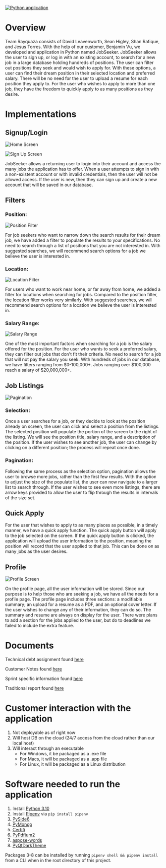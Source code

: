 [![Python application](https://github.com/comp129/customer-project-rayquaza/actions/workflows/python-app.yml/badge.svg)](https://github.com/comp129/customer-project-rayquaza/actions/workflows/python-app.yml)
# Overview

Team Rayquaza consists of David Leavenworth, Sean Higley, Shan Rafique, and Jesus Torres. With the help of our customer, Benjamin Vu, we developed and application in Python named JobSeeker. JobSeeker allows the user to sign up, or log in with an existing account, to search for a new job in a large database holding hundreds of positions. The user can filter out positions they seek and would wish to apply for. With these options, a user can find their dream position in their selected location and preferred salary. There will be no need for the user to upload a resume for each position they apply to. For the user who wishes to apply to more than one job, they have the freedom to quickly apply to as many positions as they desire.

# Implementations
## Signup/Login

![Home Screen](media/images/homeScreen.png)
 
![Sign Up Screen](media/images/signUpScreen.png)
 
JobSeeker allows a returning user to login into their account and access the many jobs the application has to offer. When a user attempts to sign in with a non-existent account or with invalid credentials, then the user will not be allowed access. If the user is new, then they can sign up and create a new account that will be saved in our database. 

## Filters
### Position:
![Position Filter](media/images/positionFilter.png)
 
For job seekers who want to narrow down the search results for their dream job, we have added a filter to populate the results to your specifications. No need to search through a list of positions that you are not interested in. With suggested searches, we will recommend search options for a job we believe the user is interested in.
  
### Location:
![Location Filter](media/images/locationFilter.png)
  
For users who want to work near home, or far away from home, we added a filter for locations when searching for jobs. Compared to the position filter, the location filter works very similarly. With suggested searches, we will recommend search options for a location we believe the user is interested in. 
  
### Salary Range: 
![Salary Range](media/images/salaryRange.png)
 
One of the most important factors when searching for a job is the salary offered for the position. For the user who wants to seek a preferred salary, they can filter out jobs that don't fit their criteria. No need to search for a job that will not pay the salary you seek. With hundreds of jobs in our database, we have filters ranging from $0-100,000+. Jobs ranging over $100,000 reach a salary of $20,000,000+.
 
## Job Listings
![Pagination](media/images/paganation.png)
 
### Selection:
Once a user searches for a job, or they decide to look at the position already on screen, the user can click and select a position from the listings. The selected position will populate the portion of the screen to the right of the listing. We will see the position title, salary range, and a description of the position. If the user wishes to see another job, the user can change by clicking on a different position; the process will repeat once done.

### Pagination:
Following the same process as the selection option, pagination allows the user to browse more jobs, rather than the first few results. With the option to adjust the size of the populate list, the user can now navigate to a larger list to search through. If the user wishes to see even more listings, there are arrow keys provided to allow the user to flip through the results in intervals of the size set.
  
## Quick Apply
For the user that wishes to apply to as many places as possible, in a timely manner, we have a quick apply function. The quick apply button will apply to the job selected on the screen. If the quick apply button is clicked, the application will upload the user information to the position, meaning the position will record that the user applied to that job. This can be done on as many jobs as the user desires.
  
## Profile
![Profile Screen](media/images/profileScreen.png)
  
On the profile page, all the user information will be stored. Since our purpose is to help those who are seeking a job, we have all the needs for a profile page. The profile page includes three sections: a modifiable summary; an upload for a resume as a PDF, and an optional cover letter. If the user wishes to change any of their information, they can do so. The summary and resume are always on display for the user. There were plans to add a section for the jobs applied to the user, but do to deadlines we failed to include the extra feature.
  
# Documents  
Technical debt assignment found [here](/docs/techDebt.md)

Customer Notes found [here](/docs/CustomerNotes.md)

Sprint specific information found [here](/docs/Sprints.md)

Traditional report found [here](/docs/report.md)
 
# Customer interaction with the application
1. Not deployable as of right now
2. Will host DB on the cloud (24/7 access from the cloud rather than our local host)
3. Will interact through an executable
    - For Windows, it be packaged as a .exe file
    - For Macs, it will be packaged as a .app file
    - For Linux, it will be packaged as a Linux distribution

# Software needed to run the application
1. Install [Python 3.10](https://www.python.org/downloads/release/python-3104/)
2. Install [Pipenv](https://pypi.org/project/pipenv/) via ``pip install pipenv``
3. [PySide6](https://pypi.org/project/PySide6/) 
4. [PyMongo](https://pypi.org/project/pymongo/)
5. [Certifi](https://pypi.org/project/certifi/)
6. [PyPdfium2](https://pypi.org/project/pypdfium2/)
7. [aspose-words](https://pypi.org/project/aspose-words/)
8. [PyQtDarkTheme](https://pypi.org/project/pyqtdarktheme/)

Packages 3-8 can be installed by running ``pipenv shell && pipenv install`` from a CLI when in the root directory of this project.
